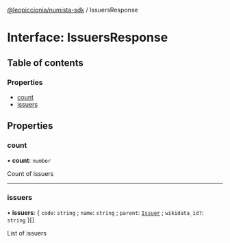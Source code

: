 [@leopiccionia/numista-sdk](../README.md) / IssuersResponse

# Interface: IssuersResponse

## Table of contents

### Properties

- [count](IssuersResponse.md#count)
- [issuers](IssuersResponse.md#issuers)

## Properties

### count

• **count**: `number`

Count of issuers

___

### issuers

• **issuers**: { `code`: `string` ; `name`: `string` ; `parent`: [`Issuer`](Issuer.md) ; `wikidata_id?`: `string`  }[]

List of issuers
